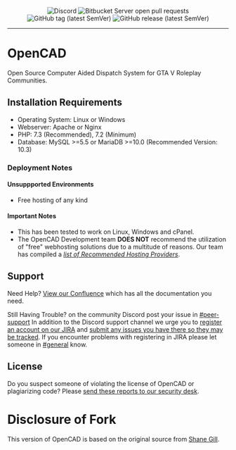 <p align="center">
<img alt="Discord" src="https://img.shields.io/discord/352884538676084756?style=for-the-badge">
<img alt="Bitbucket Server open pull requests" src="https://img.shields.io/bitbucket/pr/OC/opencad-app?server=https%3A%2F%2Frepo.opencad.io&style=for-the-badge">
<img alt="GitHub tag (latest SemVer)" src="https://img.shields.io/github/v/tag/opencad-app/opencad-php?style=for-the-badge">
<img alt="GitHub release (latest SemVer)" src="https://img.shields.io/github/v/release/opencad-app/opencad-php?style=for-the-badge">
</p>

-------------------

# OpenCAD
Open Source Computer Aided Dispatch System for GTA V Roleplay Communities.

## Installation Requirements
* Operating System: Linux or Windows
* Webserver: Apache or Nginx
* PHP: 7.3 (Recommended), 7.2 (Minimum)
* Database: MySQL >=5.5 or MariaDB >=10.0  (Recommended Version: 10.3)

### Deployment Notes

#### Unsuppported Environments
* Free hosting of any kind

#### Important Notes
* This has been tested to work on Linux, Windows and cPanel.
* The OpenCAD Development team **DOES NOT** recommend the utilization of "free" webhosting solutions due to a multitude of reasons. Our team has compiled a *[list of Recommended Hosting Providers](https://guides.opencad.io/alldoc/installation-guides/recommended-hosting-providers)*.

## Support

Need Help? [View our Confluence](https://guides.opencad.io/alldoc) which has all the documentation you need.

Still Having Trouble? on the community Discord post your issue in [#peer-support](https://discord.gg/ufBBmaN) In addition to the Discord support channel we urge you to [register an account on our JIRA](https://jira.opencad.io/secure/Signup!default.jspa) and [submit any issues you have there so they may be tracked](https://help.opencad.io/). If you encounter problems with registering in JIRA please let someone in [#general](https://discord.gg/ufBBmaN) know.

## License

Do you suspect someone of violating the license of OpenCAD or plagiarizing code? Please [send these reports to our security desk](https://security.opencad.io/).

# Disclosure of Fork
This version of OpenCAD is based on the original source from [Shane Gill](https://github.com/ossified/openCad).
